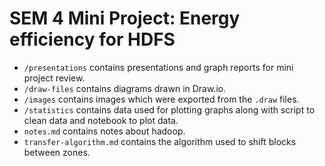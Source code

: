 SEM 4 Mini Project: Energy efficiency for HDFS
===============================================
* ```/presentations``` contains presentations and graph reports for mini project review.
* ```/draw-files``` contains diagrams drawn in Draw.io.
* ```/images``` contains images which were exported from the ```.draw``` files.
* ```/statistics``` contains data used for plotting graphs along with script to clean data and notebook to plot data.
* ```notes.md``` contains notes about hadoop.
* ```transfer-algorithm.md``` contains the algorithm used to shift blocks between zones.
